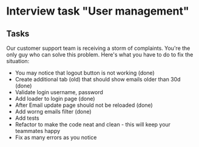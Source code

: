 # Interview task "User management"

## Tasks

Our customer support team is receiving a storm of complaints. You're the only guy who can solve this problem. Here's what you have to do to fix the situation:

- You may notice that logout button is not working (done)
- Create additional tab (old) that should show emails older than 30d (done)
- Validate login username, password
- Add loader to login page (done)
- After Email update page should not be reloaded (done)
- Add worng emails filter (done)
- Add tests
- Refactor to make the code neat and clean - this will keep your teammates happy
- Fix as many errors as you notice
